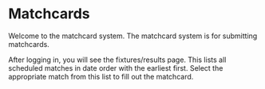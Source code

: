 # Matchcards

Welcome to the matchcard system.  The matchcard system is for submitting matchcards.

After logging in, you will see the fixtures/results page.  This lists all scheduled matches in
date order with the earliest first.  Select the appropriate match from this list to fill out
the matchcard.
